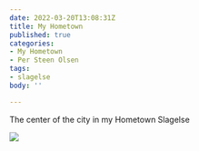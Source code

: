 ```yaml
---
date: 2022-03-20T13:08:31Z
title: My Hometown
published: true
categories:
- My Hometown
- Per Steen Olsen
tags:
- slagelse
body: ''

---
```

The center of the city in my Hometown Slagelse

![](/images-posts/slagelse.jpg)